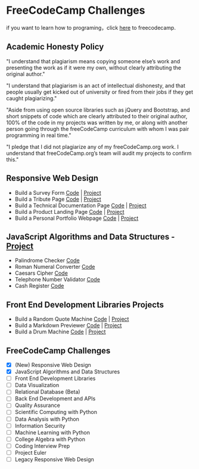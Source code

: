 # FreeCodeCamp Challenges

if you want to learn how to programing，click [here](https://www.freecodecamp.org/learn) to freecodecamp.

## Academic Honesty Policy

"I understand that plagiarism means copying someone else’s work and presenting the work as if it were my own, without clearly attributing the original author."

"I understand that plagiarism is an act of intellectual dishonesty, and that people usually get kicked out of university or fired from their jobs if they get caught plagiarizing."

"Aside from using open source libraries such as jQuery and Bootstrap, and short snippets of code which are clearly attributed to their original author, 100% of the code in my projects was written by me, or along with another person going through the freeCodeCamp curriculum with whom I was pair programming in real time."

"I pledge that I did not plagiarize any of my freeCodeCamp.org work. I understand that freeCodeCamp.org’s team will audit my projects to confirm this."

## Responsive Web Design

- Build a Survey Form [Code](./responsive-web-design/survey-form/) | [Project](https://fcc.souldee.com/responsive-web-design/survey-form/)
- Build a Tribute Page [Code](./responsive-web-design/tribute-page/) | [Project](https://fcc.souldee.com/responsive-web-design/tribute-page/)
- Build a Technical Documentation Page [Code](./responsive-web-design/technical-documentation-page/) | [Project](https://fcc.souldee.com/responsive-web-design/technical-documentation-page/)
- Build a Product Landing Page [Code](./responsive-web-design/product-landing-page/) | [Project](https://fcc.souldee.com/responsive-web-design/product-landing-page/)
- Build a Personal Portfolio Webpage [Code](./responsive-web-design/personal-portfolio-webpage/) | [Project](https://fcc.souldee.com/responsive-web-design/personal-portfolio-webpage/)

## JavaScript Algorithms and Data Structures - [Project](https://fcc.souldee.com/javaScript-algorithms-and-data-structures/)

- Palindrome Checker [Code](https://github.com/SoulDee/fcc/tree/main/javaScript-algorithms-and-data-structures/palindrome-checker/index.js)
- Roman Numeral Converter [Code](https://github.com/SoulDee/fcc/tree/main/javaScript-algorithms-and-data-structures/roman-numeral-converter/index.js)
- Caesars Cipher [Code](https://github.com/SoulDee/fcc/tree/main/javaScript-algorithms-and-data-structures/caesars-cipher/index.js)
- Telephone Number Validator [Code](https://github.com/SoulDee/fcc/tree/main/javaScript-algorithms-and-data-structures/telephone-number-validator/index.js)
- Cash Register [Code](https://github.com/SoulDee/fcc/tree/main/javaScript-algorithms-and-data-structures/cash-register/index.js)

## Front End Development Libraries Projects

- Build a Random Quote Machine [Code](https://github.com/SoulDee/fcc/tree/main/front-end-development-libraries/random-quote-machine/) | [Project](https://fcc.souldee.com/front-end-development-libraries/random-quote-machine/)
- Build a Markdown Previewer [Code](https://github.com/SoulDee/fcc/tree/main/front-end-development-libraries/markdown-previewer/) | [Project](https://fcc.souldee.com/front-end-development-libraries/markdown-previewer/)
- Build a Drum Machine [Code](https://github.com/SoulDee/fcc/tree/main/front-end-development-libraries/drum-machine/) | [Project](https://fcc.souldee.com/front-end-development-libraries/drum-machine/)

## FreeCodeCamp Challenges

- [x] (New) Responsive Web Design
- [x] JavaScript Algorithms and Data Structures
- [ ] Front End Development Libraries
- [ ] Data Visualization
- [ ] Relational Database (Beta)
- [ ] Back End Development and APIs
- [ ] Quality Assurance
- [ ] Scientific Computing with Python
- [ ] Data Analysis with Python
- [ ] Information Security
- [ ] Machine Learning with Python
- [ ] College Algebra with Python
- [ ] Coding Interview Prep
- [ ] Project Euler
- [ ] Legacy Responsive Web Design